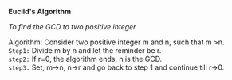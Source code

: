 **Euclid's Algorithm**

_To find the GCD to two positive integer_

Algorithm:
Consider two positive integer m and n, such that m >n.<br>
`Step1:` Divide m by n and let the reminder be r.<br>
`step2:` If r=0, the algorithm ends, n is the GCD.<br>
`step3.` Set, m->n, n->r and go back to step 1 and continue till r->0.<br>